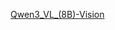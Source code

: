 [Qwen3_VL_(8B)-Vision](https://colab.research.google.com/github/unslothai/notebooks/blob/main/nb/Qwen3_VL_(8B)-Vision.ipynb)
